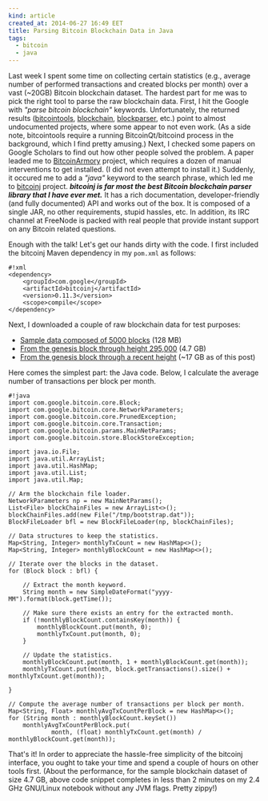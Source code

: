 ```yaml
---
kind: article
created_at: 2014-06-27 16:49 EET
title: Parsing Bitcoin Blockchain Data in Java
tags:
  - bitcoin
  - java
---
```


Last week I spent some time on collecting certain statistics (e.g., average
number of performed transactions and created blocks per month) over a vast
(~20GB) Bitcoin blockchain dataset. The hardest part for me was to pick the
right tool to parse the raw blockchain data. First, I hit the Google with
*"parse bitcoin blockchain"* keywords. Unfortunately, the returned results
([bitcointools](https://github.com/gavinandresen/bitcointools),
[blockchain](https://code.google.com/p/blockchain/),
[blockparser](https://github.com/znort987/blockparser), etc.) point to almost
undocumented projects, where some appear to not even work. (As a side note,
bitcointools require a running BitcoinQt/bitcoind process in the background,
which I find pretty amusing.) Next, I checked some papers on Google Scholars to
find out how other people solved the problem. A paper leaded me to
[BitcoinArmory](https://github.com/etotheipi/BitcoinArmory) project, which
requires a dozen of manual interventions to get installed. (I did not even
attempt to install it.) Suddenly, it occured me to add a *"java"* keyword to the
search phrase, which led me to [bitcoinj](https://bitcoinj.github.io/) project.
***bitcoinj is far most the best Bitcoin blockchain parser library that I have
ever met.*** It has a rich documentation, developer-friendly (and fully
documented) API and works out of the box. It is composed of a single JAR, no
other requirements, stupid hassles, etc. In addition, its IRC channel at
FreeNode is packed with real people that provide instant support on any Bitcoin
related questions.

Enough with the talk! Let's get our hands dirty with the code. I first included
the bitcoinj Maven dependency in my `pom.xml` as follows:

    #!xml
    <dependency>
        <groupId>com.google</groupId>
        <artifactId>bitcoinj</artifactId>
        <version>0.11.3</version>
        <scope>compile</scope>
    </dependency>

Next, I downloaded a couple of raw blockchain data for test purposes:

* [Sample data composed of 5000 blocks](https://code.google.com/p/blockchain/source/browse/trunk/blk00000.dat) (128 MB)
* [From the genesis block through height 295,000](https://bitfetch.com/static/bootstrap.7z) (4.7 GB)
* [From the genesis block through a recent height](https://bitcoin.org/bin/blockchain/bootstrap.dat.torrent) (~17 GB as of this post)

Here comes the simplest part: the Java code. Below, I calculate the average
number of transactions per block per month.

    #!java
    import com.google.bitcoin.core.Block;
    import com.google.bitcoin.core.NetworkParameters;
    import com.google.bitcoin.core.PrunedException;
    import com.google.bitcoin.core.Transaction;
    import com.google.bitcoin.params.MainNetParams;
    import com.google.bitcoin.store.BlockStoreException;

    import java.io.File;
    import java.util.ArrayList;  
    import java.util.HashMap;
    import java.util.List;
    import java.util.Map;

    // Arm the blockchain file loader.
    NetworkParameters np = new MainNetParams();
    List<File> blockChainFiles = new ArrayList<>();
    blockChainFiles.add(new File("/tmp/bootstrap.dat"));
    BlockFileLoader bfl = new BlockFileLoader(np, blockChainFiles);

    // Data structures to keep the statistics.
    Map<String, Integer> monthlyTxCount = new HashMap<>();
    Map<String, Integer> monthlyBlockCount = new HashMap<>();

    // Iterate over the blocks in the dataset.
    for (Block block : bfl) {

        // Extract the month keyword.
        String month = new SimpleDateFormat("yyyy-MM").format(block.getTime());

        // Make sure there exists an entry for the extracted month.
        if (!monthlyBlockCount.containsKey(month)) {
            monthlyBlockCount.put(month, 0);
            monthlyTxCount.put(month, 0);
        }

        // Update the statistics.
        monthlyBlockCount.put(month, 1 + monthlyBlockCount.get(month));
        monthlyTxCount.put(month, block.getTransactions().size() + monthlyTxCount.get(month));

    }

    // Compute the average number of transactions per block per month.
    Map<String, Float> monthlyAvgTxCountPerBlock = new HashMap<>();
    for (String month : monthlyBlockCount.keySet())
        monthlyAvgTxCountPerBlock.put(
                month, (float) monthlyTxCount.get(month) / monthlyBlockCount.get(month));

That's it! In order to appreciate the hassle-free simplicity of the bitcoinj
interface, you ought to take your time and spend a couple of hours on other
tools first. (About the performance, for the sample blockchain dataset of size
4.7 GB, above code snippet completes in less than 2 minutes on my 2.4 GHz
GNU/Linux notebook without any JVM flags. Pretty zippy!)
